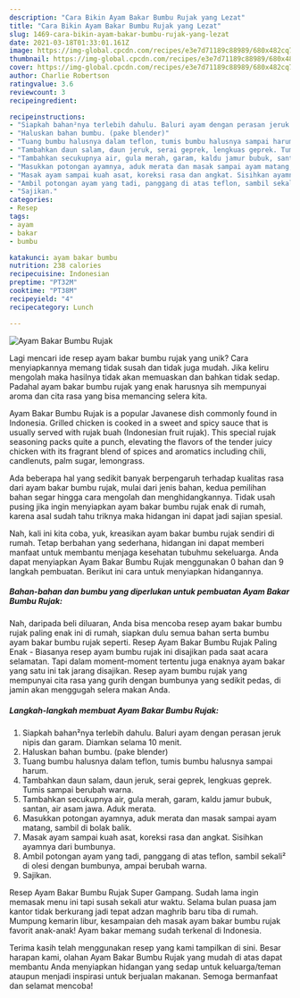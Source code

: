 ```yaml
---
description: "Cara Bikin Ayam Bakar Bumbu Rujak yang Lezat"
title: "Cara Bikin Ayam Bakar Bumbu Rujak yang Lezat"
slug: 1469-cara-bikin-ayam-bakar-bumbu-rujak-yang-lezat
date: 2021-03-18T01:33:01.161Z
image: https://img-global.cpcdn.com/recipes/e3e7d71189c88989/680x482cq70/ayam-bakar-bumbu-rujak-foto-resep-utama.jpg
thumbnail: https://img-global.cpcdn.com/recipes/e3e7d71189c88989/680x482cq70/ayam-bakar-bumbu-rujak-foto-resep-utama.jpg
cover: https://img-global.cpcdn.com/recipes/e3e7d71189c88989/680x482cq70/ayam-bakar-bumbu-rujak-foto-resep-utama.jpg
author: Charlie Robertson
ratingvalue: 3.6
reviewcount: 3
recipeingredient:

recipeinstructions:
- "Siapkah bahan²nya terlebih dahulu. Baluri ayam dengan perasan jeruk nipis dan garam. Diamkan selama 10 menit."
- "Haluskan bahan bumbu. (pake blender)"
- "Tuang bumbu halusnya dalam teflon, tumis bumbu halusnya sampai harum."
- "Tambahkan daun salam, daun jeruk, serai geprek, lengkuas geprek. Tumis sampai berubah warna."
- "Tambahkan secukupnya air, gula merah, garam, kaldu jamur bubuk, santan, air asam jawa. Aduk merata."
- "Masukkan potongan ayamnya, aduk merata dan masak sampai ayam matang, sambil di bolak balik."
- "Masak ayam sampai kuah asat, koreksi rasa dan angkat. Sisihkan ayamnya dari bumbunya."
- "Ambil potongan ayam yang tadi, panggang di atas teflon, sambil sekali² di olesi dengan bumbunya, ampai berubah warna."
- "Sajikan."
categories:
- Resep
tags:
- ayam
- bakar
- bumbu

katakunci: ayam bakar bumbu 
nutrition: 238 calories
recipecuisine: Indonesian
preptime: "PT32M"
cooktime: "PT38M"
recipeyield: "4"
recipecategory: Lunch

---
```



![Ayam Bakar Bumbu Rujak](https://img-global.cpcdn.com/recipes/e3e7d71189c88989/680x482cq70/ayam-bakar-bumbu-rujak-foto-resep-utama.jpg)

Lagi mencari ide resep ayam bakar bumbu rujak yang unik? Cara menyiapkannya memang tidak susah dan tidak juga mudah. Jika keliru mengolah maka hasilnya tidak akan memuaskan dan bahkan tidak sedap. Padahal ayam bakar bumbu rujak yang enak harusnya sih mempunyai aroma dan cita rasa yang bisa memancing selera kita.

Ayam Bakar Bumbu Rujak is a popular Javanese dish commonly found in Indonesia. Grilled chicken is cooked in a sweet and spicy sauce that is usually served with rujak buah (Indonesian fruit rujak). This special rujak seasoning packs quite a punch, elevating the flavors of the tender juicy chicken with its fragrant blend of spices and aromatics including chili, candlenuts, palm sugar, lemongrass.

Ada beberapa hal yang sedikit banyak berpengaruh terhadap kualitas rasa dari ayam bakar bumbu rujak, mulai dari jenis bahan, kedua pemilihan bahan segar hingga cara mengolah dan menghidangkannya. Tidak usah pusing jika ingin menyiapkan ayam bakar bumbu rujak enak di rumah, karena asal sudah tahu triknya maka hidangan ini dapat jadi sajian spesial.


Nah, kali ini kita coba, yuk, kreasikan ayam bakar bumbu rujak sendiri di rumah. Tetap berbahan yang sederhana, hidangan ini dapat memberi manfaat untuk membantu menjaga kesehatan tubuhmu sekeluarga. Anda dapat menyiapkan Ayam Bakar Bumbu Rujak menggunakan 0 bahan dan 9 langkah pembuatan. Berikut ini cara untuk menyiapkan hidangannya.

<!--inarticleads1-->

##### Bahan-bahan dan bumbu yang diperlukan untuk pembuatan Ayam Bakar Bumbu Rujak:



Nah, daripada beli diluaran, Anda bisa mencoba resep ayam bakar bumbu rujak paling enak ini di rumah, siapkan dulu semua bahan serta bumbu ayam bakar bumbu rujak seperti. Resep Ayam Bakar Bumbu Rujak Paling Enak - Biasanya resep ayam bumbu rujak ini disajikan pada saat acara selamatan. Tapi dalam moment-moment tertentu juga enaknya ayam bakar yang satu ini tak jarang disajikan. Resep ayam bumbu rujak yang mempunyai cita rasa yang gurih dengan bumbunya yang sedikit pedas, di jamin akan menggugah selera makan Anda. 

<!--inarticleads2-->

##### Langkah-langkah membuat Ayam Bakar Bumbu Rujak:

1. Siapkah bahan²nya terlebih dahulu. Baluri ayam dengan perasan jeruk nipis dan garam. Diamkan selama 10 menit.
1. Haluskan bahan bumbu. (pake blender)
1. Tuang bumbu halusnya dalam teflon, tumis bumbu halusnya sampai harum.
1. Tambahkan daun salam, daun jeruk, serai geprek, lengkuas geprek. Tumis sampai berubah warna.
1. Tambahkan secukupnya air, gula merah, garam, kaldu jamur bubuk, santan, air asam jawa. Aduk merata.
1. Masukkan potongan ayamnya, aduk merata dan masak sampai ayam matang, sambil di bolak balik.
1. Masak ayam sampai kuah asat, koreksi rasa dan angkat. Sisihkan ayamnya dari bumbunya.
1. Ambil potongan ayam yang tadi, panggang di atas teflon, sambil sekali² di olesi dengan bumbunya, ampai berubah warna.
1. Sajikan.


Resep Ayam Bakar Bumbu Rujak Super Gampang. Sudah lama ingin memasak menu ini tapi susah sekali atur waktu. Selama bulan puasa jam kantor tidak berkurang jadi tepat adzan maghrib baru tiba di rumah. Mumpung kemarin libur, kesampaian deh masak ayam bakar bumbu rujak favorit anak-anak! Ayam bakar memang sudah terkenal di Indonesia. 

Terima kasih telah menggunakan resep yang kami tampilkan di sini. Besar harapan kami, olahan Ayam Bakar Bumbu Rujak yang mudah di atas dapat membantu Anda menyiapkan hidangan yang sedap untuk keluarga/teman ataupun menjadi inspirasi untuk berjualan makanan. Semoga bermanfaat dan selamat mencoba!
